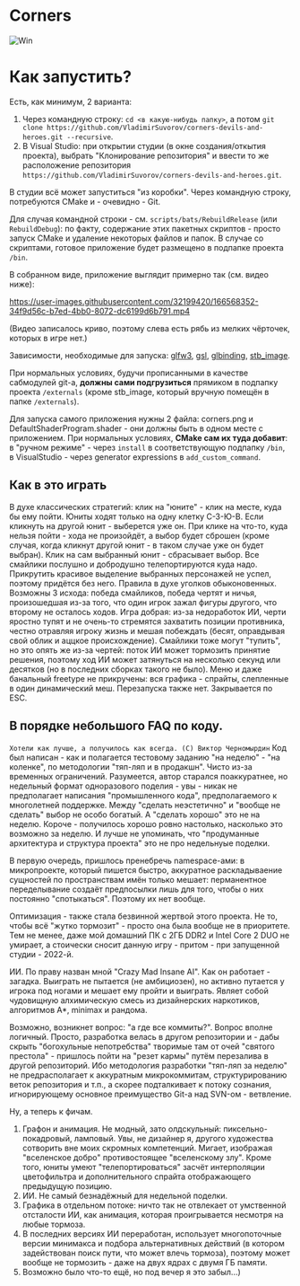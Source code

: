 # Corners

![Win](https://user-images.githubusercontent.com/32199420/166565617-40da829b-4f04-4175-907e-822f36d52b35.PNG)

# Как запустить?
Есть, как минимум, 2 варианта:

1) Через командную строку: `cd <в какую-нибудь папку>`, а потом `git clone https://github.com/VladimirSuvorov/corners-devils-and-heroes.git --recursive`.
2) В Visual Studio: при открытии студии (в окне создания/откытия проекта), выбрать "Клонирование репозитория" и ввести то же расположение репозитория `https://github.com/VladimirSuvorov/corners-devils-and-heroes.git`.

В студии всё может запуститься "из коробки". Через командную строку, потребуются CMake и - очевидно - Git. 

Для случая командной строки - см. `scripts/bats/RebuildRelease` (или `RebuildDebug`): по факту, содержание этих пакетных скриптов - просто запуск CMake и удаление некоторых файлов и папок. В случае со скриптами, готовое приложение будет размещено в подпапке проекта `/bin`.

В собранном виде, приложение выглядит примерно так (см. видео ниже):

https://user-images.githubusercontent.com/32199420/166568352-34f9d56c-b7ed-4bb0-8072-dc6199d6b791.mp4

(Видео записалось криво, поэтому слева есть рябь из мелких чёрточек, которых в игре нет.)

Зависимости, необходимые для запуска: 
[glfw3](https://github.com/glfw/glfw),
[gsl](https://github.com/microsoft/GSL),
[glbinding](https://github.com/cginternals/glbinding),
[stb_image](https://github.com/nothings/stb/blob/master/stb_image.h).

При нормальных условиях, будучи прописанными в качестве сабмодулей git-а, **должны сами подгрузиться** прямиком в подпапку проекта `/externals`  (кроме stb_image, который вручную помещён в папке `/externals`).

Для запуска самого приложения нужны 2 файла: corners.png и DefaultShaderProgram.shader - они должны быть в одном месте с приложением. При нормальных условиях, **CMake сам их туда добавит**: в "ручном режиме" - через `install` в соответствующую подпапку `/bin`, в VisualStudio - через generator expressions в `add_custom_command`. 

## Как в это играть
В духе классических стратегий: клик на "юните" - клик на месте, куда бы ему пойти. Юниты ходят только на одну клетку С-З-Ю-В. Если кликнуть на другой юнит - выберется уже он. При клике на что-то, куда нельзя пойти - хода не произойдёт, а выбор будет сброшен (кроме случая, когда кликнут другой юнит - в таком случае уже он будет выбран). Клик на сам выбранный юнит - сбрасывает выбор. Все смайлики послушно и добродушно телепортируются куда надо. Прикрутить красивое выделение выбранных персонажей не успел, поэтому придётся без него. Правила в духе уголков обыконовенных. Возможны 3 исхода: победа смайликов, победа чертят и ничья, произошедшая из-за того, что один игрок зажал фигуры другого, что второму не осталось ходов. Игра добрая: из-за недоработок ИИ, черти яростно тупят и не очень-то стремятся захватить позиции противника, честно отравляя игроку жизнь и мешая побеждать (бесят, оправдывая свой облик и аццкое происхождение). Смайлики тоже могут "тупить", но это опять же из-за чертей: поток ИИ может тормозить принятие решения, поэтому ход ИИ может затянуться на несколько секунд или десятков (но в последних сборках такого не было). Меню и даже банальный freetype не прикручены: вся графика - спрайты, слепленные в один динамический меш. Перезапуска также нет. Закрывается по ESC. 


## В порядке небольшого FAQ по коду.
``` Хотели как лучше, а получилось как всегда. (C) Виктор Черномырдин ```
Код был написан - как и полагается тестовому заданию "на неделю" - "на коленке", по методологии "тяп-ляп и в продакшн". Чисто из-за временных ограничений. Разумеется, автор старался поаккуратнее, но недельный формат одноразового поделия - увы - никак не предполагает написания "промышленного кода", предполагаемого к многолетней поддержке. Между "сделать неэстетично" и "вообще не сделать" выбор не особо богатый. А "сделать хорошо" это не на неделю. Короче - получилось хорошо ровно настолько, насколько это возможно за неделю. И лучше не упоминать, что "продуманные архитектура и структура проекта" это не про недельнуые поделки.

В первую очередь, пришлось пренебречь namespace-ами: в микропроекте, который пишется быстро, аккуратное раскладываение сущностей по пространствам имён только мешает: перманентное переделывание создаёт предпосылки лишь для того, чтобы о них постоянно "спотыкаться". Поэтому их нет вообще. 

Оптимизация - также стала безвинной жертвой этого проекта. Не то, чтобы всё "жутко тормозит" - просто она была вообще не в приоритете. Тем не менее, даже мой домашний ПК с 2ГБ DDR2 и Intel Core 2 DUO не умирает, а стоически сносит данную игру - притом - при запущенной студии - 2022-й.

ИИ. По праву назван мной "Crazy Mad Insane AI". Как он работает - загадка. Выиграть не пытается (не амбициозен), но активно путается у игрока под ногами и мешает ему  пройти и выиграть. Являет собой чудовищную алхимическую смесь из дизайнерских наркотиков, алгоритмов A*, minimax и рандома. 

Возможно, возникнет вопрос: "а где все коммиты?". Вопрос вполне логичный. Просто, разработка велась в другом репозитории и - дабы скрыть "богохульные непотребства" творимые там от очей "святого престола" - пришлось пойти на "резет кармы" путём перезалива в другой репозиторий. Ибо методология разработки "тяп-ляп за неделю" не предрасполагает к аккуратным микрокоммитам, структурированию веток репозитория и т.п., а скорее подталкивает к потоку сознания, игнорирующему основное преимущество Git-а над SVN-ом - ветвление. 

Ну, а теперь к фичам.

1) Графон и анимация. Не модный, зато олдскульный: пиксельно-покадровый, ламповый. Увы, не дизайнер я, другого художества сотворить вне моих скромных компетенций. Мигает, изображая "вселенское добро" противостоящее "вселенскому злу". Кроме того, юниты умеют "телепортироваться" засчёт интерполяции цветофильтра и дополнительного спрайта отображающего предыдущую позицию.
2) ИИ. Не самый безнадёжный для недельной поделки. 
3) Графика в отдельном потоке: ничто так не отвлекает от умственной отсталости ИИ, как анимация, которая проигрывается несмотря на любые тормоза. 
4) В последних версиях ИИ переработан, использует многопоточные версии минимакса и подбора альтернативных действий (в котором задействован поиск пути, что может влечь тормоза), поэтому может вообще не тормозить - даже на двух ядрах с двумя ГБ памяти.
5) Возможно было что-то ещё, но под вечер я это забыл...)




